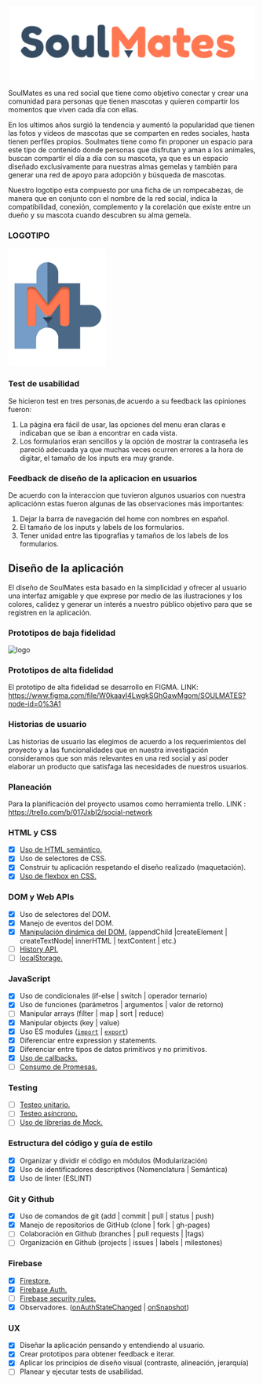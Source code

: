 <p align="center">
  <img src="https://github.com/lalopez13/BOG001-social-network/blob/Pruebafirebase/src/img/logo-BluePink.png" width="500" title="logo">
</p>

SoulMates es una red social que tiene como objetivo conectar y crear una comunidad para personas que tienen mascotas y quieren compartir los momentos que viven cada dÍa con ellas.

En los ultimos años surgió la tendencia y aumentó la popularidad que tienen las fotos y videos de mascotas que se comparten en redes sociales, hasta tienen perfiles propios. Soulmates tiene como fin proponer un espacio  para este tipo de contenido donde personas que disfrutan y aman a los animales, buscan compartir el día a día con su mascota, ya que es un espacio diseñado exclusivamente para nuestras almas gemelas y también para generar una red de apoyo para adopción y búsqueda de mascotas.

Nuestro logotipo esta compuesto por una ficha de un rompecabezas, de manera que en conjunto con el nombre de la red social, indica la compatibilidad, conexión, complemento y la corelación que existe entre un dueño y su mascota cuando descubren su alma gemela.

### LOGOTIPO
<img src="https://github.com/lalopez13/BOG001-social-network/blob/postUser/src/img/Sm-icon.png" width="200" title="logotipo" >

### Test de usabilidad 
Se hicieron test en tres personas,de acuerdo a su feedback las opiniones fueron:
1. La página era fácil de usar, las opciones del menu eran claras e indicaban que se iban a encontrar en cada vista.
2. Los formularios eran sencillos y la opción de mostrar la contraseña les pareció adecuada ya que muchas veces ocurren errores a la hora de digitar, el tamaño de los inputs era muy grande.

### Feedback de diseño de la aplicacion en usuarios

De acuerdo con la interaccion que tuvieron algunos usuarios con nuestra aplicaciónn estas fueron algunas de las observaciones más importantes:

1. Dejar la barra de navegación del home con nombres en español.
2. El tamaño de los inputs y labels de los formularios.
3. Tener unidad entre las tipografias y tamaños de los labels de los formularios.


## Diseño de la aplicación
El diseño de SoulMates esta basado en la simplicidad y ofrecer al usuario una interfaz amigable y que exprese por medio de las ilustraciones y los colores, calidez y generar un interés a nuestro público objetivo para que se registren en la aplicación.

### Prototipos de baja fidelidad

<img src="https://github.com/lalopez13/BOG001-social-network/blob/postUser/src/img/prototipo-baja.jpg" width="500" title="logo">


### Prototipos de alta fidelidad
El prototipo de alta fidelidad se desarrollo en FIGMA.
LINK: <a>https://www.figma.com/file/W0kaayI4LwgkSGhGawMgom/SOULMATES?node-id=0%3A1</a>

### Historias de usuario
Las historias de usuario las elegimos de acuerdo a los requerimientos del proyecto y a las funcionalidades que en nuestra investigación consideramos que son más relevantes en una red social y así poder elaborar un producto que satisfaga las necesidades de nuestros usuarios.

### Planeación
Para la planificación del proyecto usamos como herramienta trello.
LINK : <a>https://trello.com/b/017JxbI2/social-network</a>

### HTML y CSS

* [x] [Uso de HTML semántico.](https://developer.mozilla.org/en-US/docs/Glossary/Semantics#Semantics_in_HTML)
* [x] Uso de selectores de CSS.
* [x] Construir tu aplicación respetando el diseño realizado (maquetación).
* [x] [Uso de flexbox en CSS.](https://css-tricks.com/snippets/css/a-guide-to-flexbox/)

### DOM y Web APIs

* [x] Uso de selectores del DOM.
* [x] Manejo de eventos del DOM.
* [x] [Manipulación dinámica del DOM.](https://developer.mozilla.org/es/docs/Referencia_DOM_de_Gecko/Introducci%C3%B3n)
(appendChild |createElement | createTextNode| innerHTML | textContent | etc.)
* [ ] [History API.](https://developer.mozilla.org/es/docs/DOM/Manipulando_el_historial_del_navegador)
* [ ] [localStorage.](https://developer.mozilla.org/es/docs/Web/API/Window/localStorage)

### JavaScript

* [x] Uso de condicionales (if-else | switch | operador ternario)
* [x] Uso de funciones (parámetros | argumentos | valor de retorno)
* [ ] Manipular arrays (filter | map | sort | reduce)
* [x] Manipular objects (key | value)
* [x] Uso ES modules ([`import`](https://developer.mozilla.org/en-US/docs/Web/JavaScript/Reference/Statements/import)
| [`export`](https://developer.mozilla.org/en-US/docs/Web/JavaScript/Reference/Statements/export))
* [x] Diferenciar entre expression y statements.
* [x] Diferenciar entre tipos de datos primitivos y no primitivos.
* [x] [Uso de callbacks.](https://developer.mozilla.org/es/docs/Glossary/Callback_function)
* [ ] [Consumo de Promesas.](https://scotch.io/tutorials/javascript-promises-for-dummies#toc-consuming-promises)

### Testing

* [ ] [Testeo unitario.](https://jestjs.io/docs/es-ES/getting-started)
* [ ] [Testeo asíncrono.](https://jestjs.io/docs/es-ES/asynchronous)
* [ ] [Uso de librerias de Mock.](https://jestjs.io/docs/es-ES/manual-mocks)

### Estructura del código y guía de estilo

* [x] Organizar y dividir el código en módulos (Modularización)
* [x] Uso de identificadores descriptivos (Nomenclatura | Semántica)
* [x] Uso de linter (ESLINT)

### Git y Github

* [x] Uso de comandos de git (add | commit | pull | status | push)
* [x] Manejo de repositorios de GitHub (clone | fork | gh-pages)
* [ ] Colaboración en Github (branches | pull requests | |tags)
* [ ] Organización en Github (projects | issues | labels | milestones)

### Firebase

* [x] [Firestore.](https://firebase.google.com/docs/firestore)
* [x] [Firebase Auth.](https://firebase.google.com/docs/auth/web/start)
* [ ] [Firebase security rules.](https://firebase.google.com/docs/rules)
* [x] Observadores. ([onAuthStateChanged](https://firebase.google.com/docs/auth/web/manage-users?hl=es#get_the_currently_signed-in_user)
 | [onSnapshot](https://firebase.google.com/docs/firestore/query-data/listen#listen_to_multiple_documents_in_a_collection))

### UX

* [x] Diseñar la aplicación pensando y entendiendo al usuario.
* [x] Crear prototipos para obtener feedback e iterar.
* [x] Aplicar los principios de diseño visual (contraste, alineación, jerarquía)
* [ ] Planear y ejecutar tests de usabilidad.
